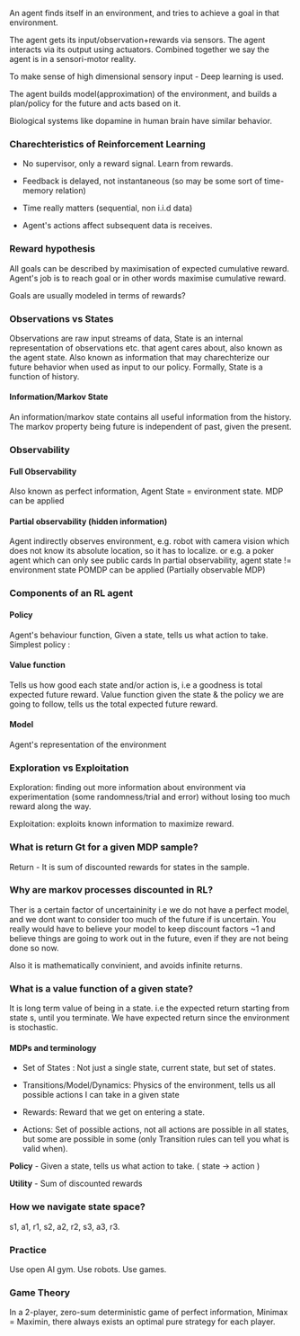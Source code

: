 
An agent finds itself in an environment, and tries to achieve
a goal in that environment.

The agent gets its input/observation+rewards via sensors.
The agent interacts via its output using actuators.
Combined together we say the agent is in a sensori-motor reality.

To make sense of high dimensional sensory input - Deep learning is used.

The agent builds model(approximation) of the environment,
and builds a plan/policy for the future and acts based on it.

Biological systems like dopamine in human brain have similar behavior.

### Charechteristics of Reinforcement Learning

* No supervisor, only a reward signal. Learn from rewards.

* Feedback is delayed, not instantaneous (so may be some sort of time-memory relation)

* Time really matters (sequential, non i.i.d data)

* Agent's actions affect subsequent data is receives.

### Reward hypothesis

All goals can be described by maximisation of expected cumulative reward. Agent's job is to reach goal or in other words maximise cumulative reward.

Goals are usually modeled in terms of rewards?

### Observations vs States

Observations are raw input streams of data,
State is an internal representation of observations etc. that agent cares about, also known as the agent state.
Also known as information that may charechterize our future behavior when used as input to our policy.
Formally, State is a function of history.

#### Information/Markov State

An information/markov state contains all useful information from the history. The markov property being
future is independent of past, given the present.

### Observability

#### Full Observability

Also known as perfect information,
Agent State = environment state.
MDP can be applied

#### Partial observability (hidden information)

Agent indirectly observes environment, e.g. robot with camera vision which does not know its absolute location, so it has to localize.
or e.g. a poker agent which can only see public cards
In partial observability, agent state != environment state
POMDP can be applied (Partially observable MDP)

### Components of an RL agent

#### Policy

Agent's behaviour function, Given a state, tells us what action to take.
Simplest policy : 

#### Value function

Tells us how good each state and/or action is, i.e a goodness is total expected future reward.
Value function given the state & the policy we are going to follow, tells us the total expected future reward.

#### Model

Agent's representation of the environment

### Exploration vs Exploitation

Exploration: finding out more information about environment via experimentation (some randomness/trial and error) without losing too much reward along the way.

Exploitation: exploits known information to maximize reward.

### What is return Gt for a given MDP sample?

Return - It is sum of discounted rewards for states in the sample.

### Why are markov processes discounted in RL?

Ther is a certain factor of uncertaininity i.e we do not have a perfect model, and we dont
want to consider too much of the future if is uncertain. You really would have to believe your model to keep discount factors ~1 and believe things are going to work out in the future, even if they are not being done so now.

Also it is mathematically convinient, and avoids infinite returns.

### What is a value function of a given state?

It is long term value of being in a state. i.e the expected return starting from state s, until you terminate. We have expected return since the environment is stochastic.

#### MDPs and terminology

* Set of States : Not just a single state, current state, but set of states.

* Transitions/Model/Dynamics: Physics of the environment, tells us all possible actions I can take in a given state

* Rewards: Reward that we get on entering a state.

* Actions: Set of possible actions, not all actions are possible in all states, but some are possible in some (only Transition rules can tell you what is valid when).

**Policy** - Given a state, tells us what action to take. ( state -> action )

**Utility** - Sum of discounted rewards
### How we navigate state space?

s1, a1, r1,
s2, a2, r2,
s3, a3, r3.

### Practice

Use open AI gym.
Use robots.
Use games.


### Game Theory

In a 2-player, zero-sum deterministic game
of perfect information,
Minimax = Maximin, there always exists an optimal pure strategy for each player.